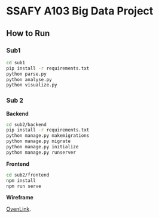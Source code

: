 # SSAFY A103 Big Data Project

## How to Run

### Sub1

```sh
cd sub1
pip install -r requirements.txt
python parse.py
python analyse.py
python visualize.py
```

### Sub 2

**Backend**

```sh
cd sub2/backend
pip install -r requirements.txt
python manage.py makemigrations
python manage.py migrate
python manage.py initialize
python manage.py runserver
```

**Frontend**

```sh
cd sub2/frontend
npm install
npm run serve
```

**Wireframe**

[OvenLink](https://ovenapp.io/project/qfxMC5NrUIRdlrPexdxMWkboxz45zxKn#Edwc0).
